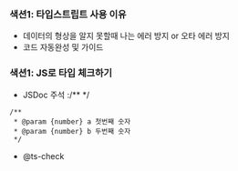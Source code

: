 ### 색션1: 타입스트립트 사용 이유
- 데이터의 형상을 알지 못할때 나는 에러 방지 or 오타 에러 방지
- 코드 자동완성 및 가이드 

### 색션1: JS로 타입 체크하기 
- JSDoc 주석 :/** */
```
/**
 * @param {number} a 첫번째 숫자
 * @param {number} b 두번째 숫자
 */
```
- @ts-check